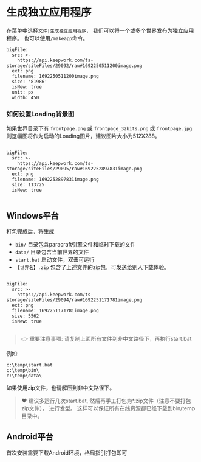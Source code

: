 # 生成独立应用程序

在菜单中选择`文件|生成独立应用程序`， 我们可以将一个或多个世界发布为独立应用程序。 也可以使用`/makeapp`命令。 

 
```@BigFile
bigFile:
  src: >-
    https://api.keepwork.com/ts-storage/siteFiles/29092/raw#1692250511200image.png
  ext: png
  filename: 1692250511200image.png
  size: '81986'
  isNew: true
  unit: px
  width: 450

```


### 如何设置Loading背景图
如果世界目录下有 `frontpage.png` 或 `frontpage_32bits.png` 或 `frontpage.jpg`
则这幅图将作为启动的Loading图片，建议图片大小为512X288。
 
```@BigFile

bigFile:
  src: >-
    https://api.keepwork.com/ts-storage/siteFiles/29095/raw#1692252897831image.png
  ext: png
  filename: 1692252897831image.png
  size: 113725
  isNew: true
          
```

## Windows平台
打包完成后，将生成
- `bin/` 目录包含paracraft引擎文件和临时下载的文件
- `data/` 目录包含当前世界的文件
- `start.bat` 启动文件，双击可运行
- `【世界名】.zip` 包含了上述文件的zip包，可发送给别人下载体验。
 
```@BigFile

bigFile:
  src: >-
    https://api.keepwork.com/ts-storage/siteFiles/29094/raw#1692251171781image.png
  ext: png
  filename: 1692251171781image.png
  size: 5562
  isNew: true
          
```


> :point_right: 重要注意事项: 请复制上面所有文件到非中文路径下，再执行start.bat

例如:
```
c:\temp\start.bat
c:\temp\bin\
c:\temp\data\
```
如果使用zip文件，也请解压到非中文路径下。 

> :heart: 建议多运行几次start.bat, 然后再手工打包为*.zip文件（注意不要打包zip文件）， 进行发型。 这样可以保证所有在线资源都已经下载到bin/temp目录中。 


## Android平台
首次安装需要下载Android环境，格局指引打包即可

